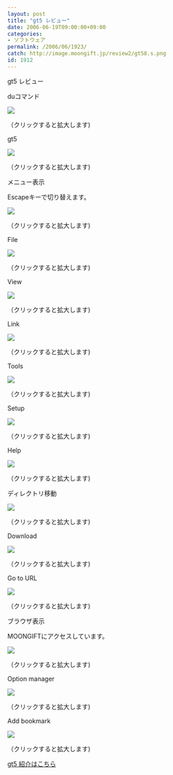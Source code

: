 ```yaml
---
layout: post
title: "gt5 レビュー"
date: 2006-06-19T09:00:00+09:00
categories:
- ソフトウェア
permalink: /2006/06/1923/
catch: http://image.moongift.jp/review2/gt58.s.png
id: 1912
---
```

gt5 レビュー  
<!--more-->

duコマンド

  

[![](http://image.moongift.jp/review2/gt51.s.png)](http://image.moongift.jp/review2/gt51.png)  
  
（クリックすると拡大します)

  

gt5

  

[![](http://image.moongift.jp/review2/gt52.s.png)](http://image.moongift.jp/review2/gt52.png)  
  
（クリックすると拡大します)

  

メニュー表示

  

Escapeキーで切り替えます。

  

[![](http://image.moongift.jp/review2/gt53.s.png)](http://image.moongift.jp/review2/gt53.png)  
  
（クリックすると拡大します)

  

File

  

[![](http://image.moongift.jp/review2/gt54.s.png)](http://image.moongift.jp/review2/gt54.png)  
  
（クリックすると拡大します)

  

View

  

  

[![](http://image.moongift.jp/review2/gt55.s.png)](http://image.moongift.jp/review2/gt55.png)  
  
（クリックすると拡大します)

  

Link

  

[![](http://image.moongift.jp/review2/gt56.s.png)](http://image.moongift.jp/review2/gt56.png)  
  
（クリックすると拡大します)

  

Tools

  

[![](http://image.moongift.jp/review2/gt57.s.png)](http://image.moongift.jp/review2/gt57.png)  
  
（クリックすると拡大します)

  

Setup

  

[![](http://image.moongift.jp/review2/gt58.s.png)](http://image.moongift.jp/review2/gt58.png)  
  
（クリックすると拡大します)

  

Help

  

[![](http://image.moongift.jp/review2/gt59.s.png)](http://image.moongift.jp/review2/gt59.png)  
  
（クリックすると拡大します)

  

ディレクトリ移動

  

[![](http://image.moongift.jp/review2/gt510.s.png)](http://image.moongift.jp/review2/gt510.png)  
  
（クリックすると拡大します)

  

Download

  

[![](http://image.moongift.jp/review2/gt511.s.png)](http://image.moongift.jp/review2/gt511.png)  
  
（クリックすると拡大します)

  

Go to URL

  

[![](http://image.moongift.jp/review2/gt512.s.png)](http://image.moongift.jp/review2/gt512.png)  
  
（クリックすると拡大します)

  

ブラウザ表示

  

MOONGIFTにアクセスしています。

  

[![](http://image.moongift.jp/review2/gt513.s.png)](http://image.moongift.jp/review2/gt513.png)  
  
（クリックすると拡大します)

  

Option manager

  

[![](http://image.moongift.jp/review2/gt514.s.png)](http://image.moongift.jp/review2/gt514.png)  
  
（クリックすると拡大します)

  

Add bookmark

  

[![](http://image.moongift.jp/review2/gt515.s.png)](http://image.moongift.jp/review2/gt515.png)  
  
（クリックすると拡大します)

  

[gt5 紹介はこちら](http://oss.moongift.jp/intro/i-1922.html)

